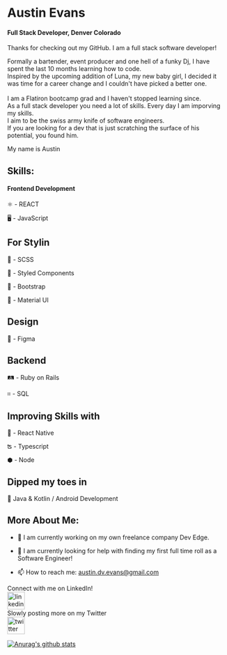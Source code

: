 # Austin Evans 
#### Full Stack Developer, Denver Colorado


Thanks for checking out my GitHub. I am a full stack software developer! 


Formally a bartender, event producer and one hell of a funky Dj, I have spent the last 10 months learning how to code. <br/>
Inspired by the upcoming addition of Luna, my new baby girl, I decided it was time for a career change and I couldn't have picked a better one. <br/>
  <br/>
I am a Flatiron bootcamp grad and I haven't stopped learning since.  <br/>
As a full stack developer you need a lot of skills. Every day I am imporving my skills.  <br/>
I aim to be the swiss army knife of software engineers.  <br/>
If you are looking for a dev that is just scratching the surface of his potential, you found him.   <br/>

My name is Austin

## Skills:

#### Frontend Development

⚛ - REACT 

🖥 - JavaScript


## For Stylin

🦩 - SCSS

💅 - Styled Components

👢 - Bootstrap 

🧱 - Material UI

## Design

🍥 - Figma


## Backend

🛤 - Ruby on Rails

⌗ - SQL


## Improving Skills with 

📱 - React Native

ʦ - Typescript

⬢ - Node

## Dipped my toes in

🤖 Java & Kotlin / Android Development


## More About Me:

- 🔭  I am currently working on my own freelance company Dev Edge. 

- 🤔  I am currently looking for help with finding my first full time roll as a Software Engineer!


- 📫  How to reach me: austin.dv.evans@gmail.com 

Connect with me on LinkedIn!  <br/>
[<img src='https://cdn.jsdelivr.net/npm/simple-icons@3.0.1/icons/linkedin.svg' alt='linkedin' height='40'>](https://www.linkedin.com/in/Austin-DV-Evans/)  
Slowly posting more on my Twitter   <br/>
[<img src='https://cdn.jsdelivr.net/npm/simple-icons@3.0.1/icons/twitter.svg' alt='twitter' height='40'>](https://twitter.com/@AustinDVEvans)  



[![Anurag's github stats](https://github-readme-stats.vercel.app/api?username=austin-dv-evans&show_icons=true&theme=react)](https://github.com/anuraghazra/github-readme-stats)

<!--
**Austin-dv-Evans/Austin-dv-Evans** is a ✨ _special_ ✨ repository because its `README.md` (this file) appears on your GitHub profile.

